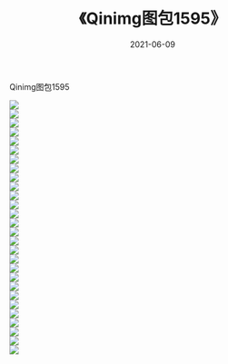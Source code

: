 ﻿---
layout: post
title:  《Qinimg图包1595》
date:   2021-06-09
img: http://imgx.orgx.ga/Qinimg图包/Qinimg图包1595/000.jpg
categories: [美女, 清纯, 唯美]
---

Qinimg图包1595

 ![](http://imgx.orgx.ga/Qinimg图包/Qinimg图包1595/001.jpg) <br>![](http://imgx.orgx.ga/Qinimg图包/Qinimg图包1595/002.jpg) <br>![](http://imgx.orgx.ga/Qinimg图包/Qinimg图包1595/003.jpg) <br>![](http://imgx.orgx.ga/Qinimg图包/Qinimg图包1595/004.jpg) <br>![](http://imgx.orgx.ga/Qinimg图包/Qinimg图包1595/005.jpg) <br>![](http://imgx.orgx.ga/Qinimg图包/Qinimg图包1595/006.jpg) <br>![](http://imgx.orgx.ga/Qinimg图包/Qinimg图包1595/007.jpg) <br>![](http://imgx.orgx.ga/Qinimg图包/Qinimg图包1595/008.jpg) <br>![](http://imgx.orgx.ga/Qinimg图包/Qinimg图包1595/009.jpg) <br>![](http://imgx.orgx.ga/Qinimg图包/Qinimg图包1595/010.jpg) <br>![](http://imgx.orgx.ga/Qinimg图包/Qinimg图包1595/011.jpg) <br>![](http://imgx.orgx.ga/Qinimg图包/Qinimg图包1595/012.jpg) <br>![](http://imgx.orgx.ga/Qinimg图包/Qinimg图包1595/013.jpg) <br>![](http://imgx.orgx.ga/Qinimg图包/Qinimg图包1595/014.jpg) <br>![](http://imgx.orgx.ga/Qinimg图包/Qinimg图包1595/015.jpg) <br>![](http://imgx.orgx.ga/Qinimg图包/Qinimg图包1595/016.jpg) <br>![](http://imgx.orgx.ga/Qinimg图包/Qinimg图包1595/017.jpg) <br>![](http://imgx.orgx.ga/Qinimg图包/Qinimg图包1595/018.jpg) <br>![](http://imgx.orgx.ga/Qinimg图包/Qinimg图包1595/019.jpg) <br>![](http://imgx.orgx.ga/Qinimg图包/Qinimg图包1595/020.jpg) <br>![](http://imgx.orgx.ga/Qinimg图包/Qinimg图包1595/021.jpg) <br>![](http://imgx.orgx.ga/Qinimg图包/Qinimg图包1595/022.jpg) <br>![](http://imgx.orgx.ga/Qinimg图包/Qinimg图包1595/023.jpg) <br>![](http://imgx.orgx.ga/Qinimg图包/Qinimg图包1595/024.jpg) <br>![](http://imgx.orgx.ga/Qinimg图包/Qinimg图包1595/025.jpg) <br>![](http://imgx.orgx.ga/Qinimg图包/Qinimg图包1595/026.jpg) <br>![](http://imgx.orgx.ga/Qinimg图包/Qinimg图包1595/027.jpg) <br>![](http://imgx.orgx.ga/Qinimg图包/Qinimg图包1595/028.jpg) <br>
